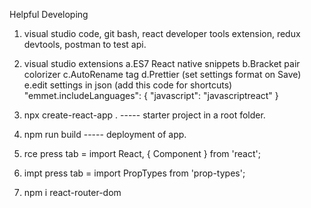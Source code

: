 Helpful Developing

1. visual studio code, git bash, react developer tools extension, redux devtools, postman to test api.
2. visual studio extensions
   a.ES7 React native snippets
   b.Bracket pair colorizer
   c.AutoRename tag
   d.Prettier (set settings format on Save)
   e.edit settings in json (add this code for shortcuts)
   "emmet.includeLanguages": {
   "javascript": "javascriptreact"
   }

3. npx create-react-app . ----- starter project in a root folder.
4. npm run build ----- deployment of app.
5. rce press tab = import React, { Component } from 'react';
6. impt press tab = import PropTypes from 'prop-types';
7. npm i react-router-dom
